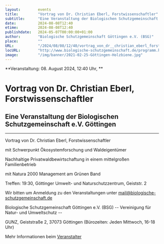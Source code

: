 ```yaml
---
layout:        events
title:         "Vortrag von Dr. Christian Eberl, Forstwissenschaftler"
subtitle:      "Eine Veranstaltung der Biologischen Schutzgemeinschaft e.V. Göttingen"
date:          2024-08-08T12:40
etime:         2024-08-08T12:40
publishdate:   2024-05-07T00:00:00+01:00
author:        "Biologische Schutzgemeinschaft Göttingen e.V. (BSG)"
place:         ""
URL:           "/2024/08/08/12/40/vortrag_von_dr__christian_eberl_forstwissenschaftler"
locURL:        "http://www.biologische-schutzgemeinschaft.de/programm.html"
image:         "/img/banner/2021-02-25-Göttingen-Holzbiene.jpg"
---
```


**Veranstaltung: 08. August 2024, 12:40 Uhr, **

Vortrag von Dr. Christian Eberl, Forstwissenschaftler
===========

Eine Veranstaltung der Biologischen Schutzgemeinschaft e.V. Göttingen
-----------

-------------

Vortrag von Dr. Christian Eberl, Forstwissenschaftler

mit Schwerpunkt Ökosystemforschung und Waldeigentümer

Nachhaltige Privatwaldbewirtschaftung in einem mittelgroßen Familienbetrieb

mit Natura 2000 Management am Grünen Band

Treffen: 19:30, Göttinger Umwelt- und Naturschutzzentrum, Geiststr. 2


Wir bitten um Anmeldung zu den Veranstaltungen unter mail@biologische-schutzgemeinschaft.de

Biologische Schutzgemeinschaft Göttingen e.V. (BSG)
-- Vereinigung für Natur- und Umweltschutz --

GUNZ, Geiststraße 2, 37073 Göttingen (Bürozeiten: Jeden Mittwoch, 16-18 Uhr)


Mehr Informationen beim [Veranstalter](http://www.biologische-schutzgemeinschaft.de/programm.html)
